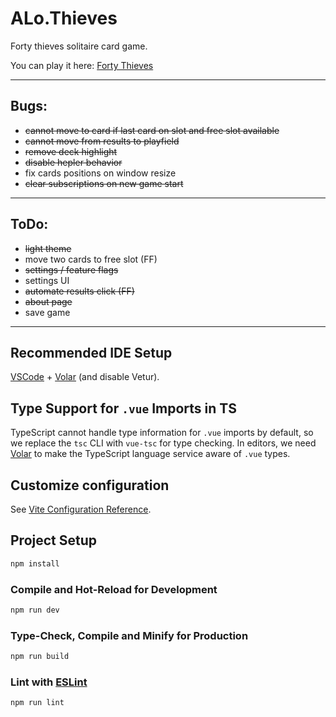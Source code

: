 # ALo.Thieves

Forty thieves solitaire card game.

You can play it here: [Forty Thieves](https://mistikus.takedare.com/forty_thieves/)

---

## Bugs:

- ~~cannot move to card if last card on slot and free slot available~~
- ~~cannot move from results to playfield~~
- ~~remove deck highlight~~
- ~~disable hepler behavior~~
- fix cards positions on window resize
- ~~clear subscriptions on new game start~~

---

## ToDo:

- ~~light theme~~
- move two cards to free slot (FF)
- ~~settings / feature flags~~
- settings UI
- ~~automate results click (FF)~~
- ~~about page~~
- save game

---

## Recommended IDE Setup

[VSCode](https://code.visualstudio.com/) + [Volar](https://marketplace.visualstudio.com/items?itemName=Vue.volar) (and disable Vetur).

## Type Support for `.vue` Imports in TS

TypeScript cannot handle type information for `.vue` imports by default, so we replace the `tsc` CLI with `vue-tsc` for type checking. In editors, we need [Volar](https://marketplace.visualstudio.com/items?itemName=Vue.volar) to make the TypeScript language service aware of `.vue` types.

## Customize configuration

See [Vite Configuration Reference](https://vitejs.dev/config/).

## Project Setup

```sh
npm install
```

### Compile and Hot-Reload for Development

```sh
npm run dev
```

### Type-Check, Compile and Minify for Production

```sh
npm run build
```

### Lint with [ESLint](https://eslint.org/)

```sh
npm run lint
```
